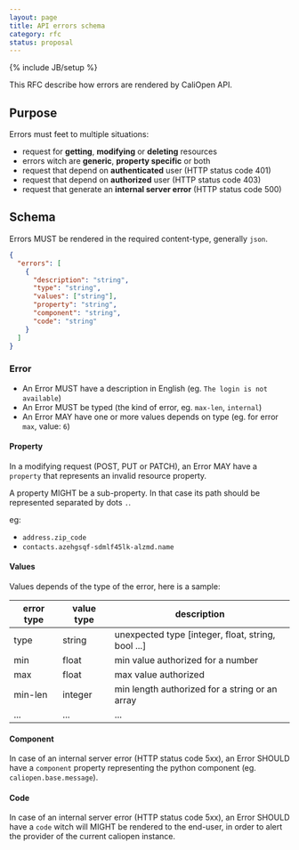 ```yaml
---
layout: page
title: API errors schema
category: rfc
status: proposal
---
```


{% include JB/setup %}

This RFC describe how errors are rendered by CaliOpen API.

## Purpose

Errors must feet to multiple situations:

* request for **getting**, **modifying** or **deleting** resources
* errors witch are **generic**, **property specific** or both
* request that depend on **authenticated** user (HTTP status code 401)
* request that depend on **authorized** user (HTTP status code 403)
* request that generate an **internal server error** (HTTP status code 500)

## Schema

Errors MUST be rendered in the required content-type, generally `json`.

```json
{
  "errors": [
    {
      "description": "string",
      "type": "string",
      "values": ["string"],
      "property": "string",
      "component": "string",
      "code": "string"
    }
  ]
}
```

### Error

* An Error MUST have a description in English (eg. `The login is not available`)
* An Error MUST be typed (the kind of error, eg. `max-len`, `internal`)
* An Error MAY have one or more values depends on type (eg. for error `max`, value: `6`)

#### Property

In a modifying request (POST, PUT or PATCH), an Error MAY have a `property` that represents an invalid resource property.

A property MIGHT be a sub-property. In that case its path should be represented separated by dots `.`.

eg:

* `address.zip_code`
* `contacts.azehgsqf-sdmlf45lk-alzmd.name`


#### Values

Values depends of the type of the error, here is a sample:

| error type | value type | description |
|------------|------------|-------------|
| type       | string     | unexpected type [integer, float, string, bool ...] |
| min        | float      | min value authorized for a number |
| max        | float      | max value authorized |
| min-len    | integer    | min length authorized for a string or an array |
| ...        | ...        | ...         |

#### Component

In case of an internal server error (HTTP status code 5xx), an Error SHOULD have a `component` property representing the python component (eg. `caliopen.base.message`).

#### Code

In case of an internal server error (HTTP status code 5xx), an Error SHOULD have a `code` witch will MIGHT be rendered to the end-user, in order to alert the provider of the current caliopen instance.
